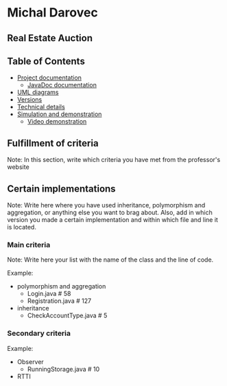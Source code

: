 # Michal Darovec

## Real Estate Auction

## Table of Contents

* [Project documentation](Documentation/000_project_documentation)
  * [JavaDoc documentation](Documentation/000_project_documentation)
* [UML diagrams](Documentation/001_uml_diagrams)
* [Versions](Documentation/002_versions)
* [Technical details](Documentation/003_tech_details)
* [Simulation and demonstration](Documentation/004_simulation_and_demonstration)  
  * [Video demonstration](Documentation/004_simulation_and_demonstration)

## Fulfillment of criteria

Note: In this section, write which criteria you have met from the professor's website

## Certain implementations

Note: Write here where you have used inheritance, polymorphism and aggregation, or anything else you want to brag about. Also, add in which version you made a certain implementation and within which file and line it is located.

### Main criteria

Note: Write here your list with the name of the class and the line of code.

Example:

* polymorphism and aggregation
  * Login.java # 58
  * Registration.java # 127
* inheritance
  * CheckAccountType.java # 5

### Secondary criteria

Example:

* Observer
  * RunningStorage.java # 10
* RTTI
